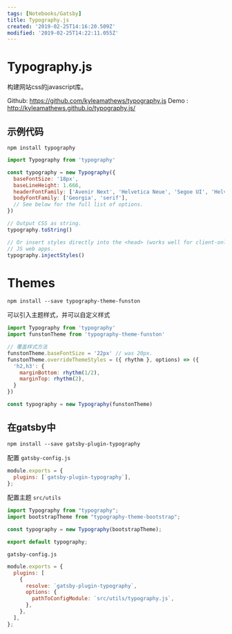 ```yaml
---
tags: [Notebooks/Gatsby]
title: Typography.js
created: '2019-02-25T14:16:20.509Z'
modified: '2019-02-25T14:22:11.055Z'
---
```


# Typography.js

构建网站css的javascript库。

Github: https://github.com/kyleamathews/typography.js
Demo : http://kyleamathews.github.io/typography.js/


## 示例代码

`npm install typography`

```js
import Typography from 'typography'

const typography = new Typography({
  baseFontSize: '18px',
  baseLineHeight: 1.666,
  headerFontFamily: ['Avenir Next', 'Helvetica Neue', 'Segoe UI', 'Helvetica', 'Arial', 'sans-serif'],
  bodyFontFamily: ['Georgia', 'serif'],
  // See below for the full list of options.
})

// Output CSS as string.
typography.toString()

// Or insert styles directly into the <head> (works well for client-only
// JS web apps.
typography.injectStyles()

```

# Themes

`npm install --save typography-theme-funston`

 可以引入主题样式，并可以自定义样式

```js
import Typography from 'typography'
import funstonTheme from 'typography-theme-funston'

// 覆盖样式方法
funstonTheme.baseFontSize = '22px' // was 20px.
funstonTheme.overrideThemeStyles = ({ rhythm }, options) => ({
  'h2,h3': {
    marginBottom: rhythm(1/2),
    marginTop: rhythm(2),
  }
})

const typography = new Typography(funstonTheme)

```

## 在gatsby中

`npm install --save gatsby-plugin-typography`

配置 `gatsby-config.js`


```js
module.exports = {
  plugins: [`gatsby-plugin-typography`],
};
```

配置主题
`src/utils`

```js
import Typography from "typography";
import bootstrapTheme from "typography-theme-bootstrap";

const typography = new Typography(bootstrapTheme);

export default typography;
```

`gatsby-config.js`

```js
module.exports = {
  plugins: [
    {
      resolve: `gatsby-plugin-typography`,
      options: {
        pathToConfigModule: `src/utils/typography.js`,
      },
    },
  ],
};
```
